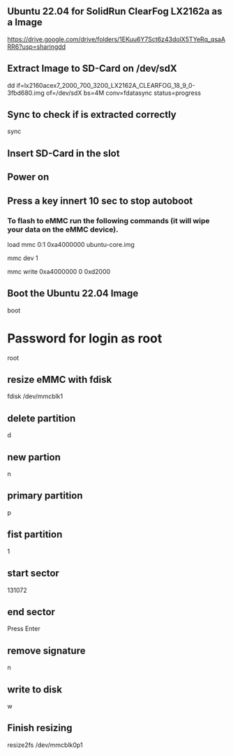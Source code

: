 ## Ubuntu 22.04 for SolidRun ClearFog LX2162a as a Image
https://drive.google.com/drive/folders/1EKuu6Y7Sct6z43dolX5TYeRq_qsaARR6?usp=sharingdd 
## Extract Image to SD-Card on /dev/sdX
dd if=lx2160acex7_2000_700_3200_LX2162A_CLEARFOG_18_9_0-3fbd680.img of=/dev/sdX bs=4M conv=fdatasync status=progress
## Sync to check if is extracted correctly
sync
## Insert SD-Card in the slot
## Power on
## Press a key innert 10 sec to stop autoboot
### To flash to eMMC run the following commands (it will wipe your data on the eMMC device).
load mmc 0:1 0xa4000000 ubuntu-core.img

mmc dev 1

mmc write 0xa4000000 0 0xd2000
## Boot the Ubuntu 22.04 Image
boot
# Password for login as root
root
## resize eMMC with fdisk
fdisk /dev/mmcblk1
## delete partition
d
## new partion
n
## primary partition
p
## fist partition
1
## start sector
131072
## end sector
Press Enter
## remove signature
n
## write to disk
w
## Finish resizing 
resize2fs /dev/mmcblk0p1
